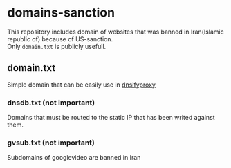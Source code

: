 # domains-sanction
This repository includes domain of websites that was banned in Iran(Islamic republic of) because of US-sanction.<br />
Only <code>domain.txt</code> is publicly usefull.

## domain.txt
Simple domain that can be easily use in <a href="https://github.com/sajad-sadra/dnsifyproxy">dnsifyproxy</a>


### dnsdb.txt (not important)
Domains that must be routed to the static IP that has been writed against them.

### gvsub.txt (not important)
Subdomains of googlevideo are banned in Iran
